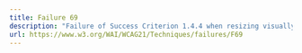```yaml
---
title: Failure 69
description: "Failure of Success Criterion 1.4.4 when resizing visually rendered text up to 200 percent causes the text, image or controls to be clipped, truncated or obscured"
url: https://www.w3.org/WAI/WCAG21/Techniques/failures/F69
---
```

